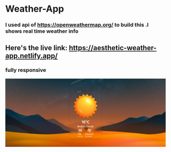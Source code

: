 # Weather-App
### I used api of https://openweathermap.org/ to build this .I shows real time weather info 

## Here's the live link: https://aesthetic-weather-app.netlify.app/
### fully responsive

<img src="./Page.png">
